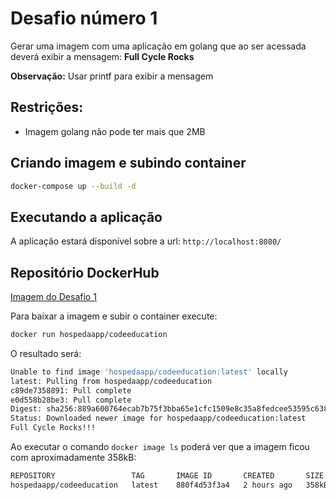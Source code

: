 # Desafio número 1
Gerar uma imagem com uma aplicação em golang que ao ser acessada deverá
exibir a mensagem: **Full Cycle Rocks**

**Observação:** Usar printf para exibir a mensagem

## Restrições:
* Imagem golang não pode ter mais que 2MB

##  Criando imagem e subindo container
```sh 
docker-compose up --build -d
```

## Executando a aplicação
A aplicação estará disponível sobre a url: ```http://localhost:8080/```

## Repositório DockerHub
[Imagem do Desafio 1](https://hub.docker.com/r/hospedaapp/codeeducation)

Para baixar a imagem e subir o container execute:
```sh
docker run hospedaapp/codeeducation
```
O resultado será:
```sh
Unable to find image 'hospedaapp/codeeducation:latest' locally
latest: Pulling from hospedaapp/codeeducation
c89de7358891: Pull complete 
e0d558b28be3: Pull complete 
Digest: sha256:889a600764ecab7b75f3bba65e1cfc1509e8c35a8fedcee53595c638565635d2
Status: Downloaded newer image for hospedaapp/codeeducation:latest
Full Cycle Rocks!!!
```

Ao executar o comando ```docker image ls``` poderá ver que a imagem ficou com aproximadamente 358kB:
```sh
REPOSITORY                 TAG       IMAGE ID       CREATED       SIZE
hospedaapp/codeeducation   latest    880f4d53f3a4   2 hours ago   358kB
```